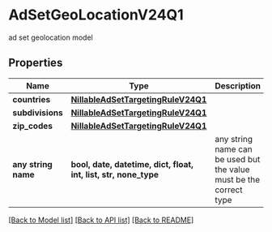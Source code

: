 # AdSetGeoLocationV24Q1

ad set geolocation model

## Properties
Name | Type | Description | Notes
------------ | ------------- | ------------- | -------------
**countries** | [**NillableAdSetTargetingRuleV24Q1**](NillableAdSetTargetingRuleV24Q1.md) |  | [optional] 
**subdivisions** | [**NillableAdSetTargetingRuleV24Q1**](NillableAdSetTargetingRuleV24Q1.md) |  | [optional] 
**zip_codes** | [**NillableAdSetTargetingRuleV24Q1**](NillableAdSetTargetingRuleV24Q1.md) |  | [optional] 
**any string name** | **bool, date, datetime, dict, float, int, list, str, none_type** | any string name can be used but the value must be the correct type | [optional]

[[Back to Model list]](../README.md#documentation-for-models) [[Back to API list]](../README.md#documentation-for-api-endpoints) [[Back to README]](../README.md)


